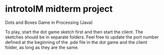 # introtoIM midterm project

Dots and Boxes Game in Processing (Java)

To play, start the dot game sketch first and then start the client. The sketches should be in separate folders. Feel free to update the port number defined at the beginning of the .pde file in the dot game and the client folder, as long as they are the same.
